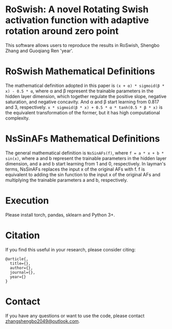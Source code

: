 # RoSwish: A novel Rotating Swish activation function with adaptive rotation around zero point
This software allows users to reproduce the results in RoSwish, Shengbo Zhang and Guoqiang Ren 'year'.

# RoSwish Mathematical Definitions
The mathematical definition adopted in this paper is `(x + α) * sigmoid(β * x) - 0.5 * α`, where α and β represent the trainable parameters in the hidden layer dimension, which together regulate the positive slope, negative saturation, and negative concavity. And α and β start learning from 0.817 and 3, respectively. `x * sigmoid(β * x) + 0.5 * α * tanh(0.5 * β * x)` is the equivalent transformation of the former, but it has high computational complexity.

# NsSinAFs Mathematical Definitions
The general mathematical definition is `NsSinAFs(f)`, where `f = a * x + b * sin(x)`, where a and b represent the trainable parameters in the hidden layer dimension, and a and b start learning from 1 and 0, respectively. In layman's terms, NsSinAFs replaces the input x of the original AFs with f. f is equivalent to adding the sin function to the input x of the original AFs and multiplying the trainable parameters a and b, respectively.

# Execution
Please install torch, pandas, sklearn and Python 3+.

# Citation
If you find this useful in your research, please consider citing:

    @article{,
      title={},
      author={},
      journal={},
      year={}
    }

# Contact
If you have any questions or want to use the code, please contact zhangshengbo2049@outlook.com.
